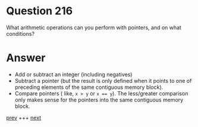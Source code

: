 
# Question 216



 What arithmetic operations can you perform with pointers, and on what 
        conditions?


# Answer



* Add or subtract an integer (including negatives)
* Subtract a pointer (but the result is only defined when it points to one of
preceding elements of the same contiguous memory block).
* Compare pointers ( like, `x > y` or `x == y`). The less/greater comparison only 
makes sense for the pointers into the same contiguous memory block.


[prev](215.md) +++ [next](217.md)
